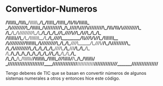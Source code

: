# Convertidor-Numeros
__/\\\\\\\\\\\\\_______/\\\\\\\\\_____/\\\\\\\\\\\\\____/\\\______________/\\\\\\\\\\\_____/\\\\\\\\\\\____/\\\\____________/\\\\__/\\\\\\\\\\\\\___        
 _\/\\\/////////\\\___/\\\\\\\\\\\\\__\/\\\/////////\\\_\/\\\_____________\/////\\\///____/\\\/////////\\\_\/\\\\\\________/\\\\\\_\/\\\/////////\\\_       
  _\/\\\_______\/\\\__/\\\/////////\\\_\/\\\_______\/\\\_\/\\\_________________\/\\\______\//\\\______\///__\/\\\//\\\____/\\\//\\\_\/\\\_______\/\\\_      
   _\/\\\\\\\\\\\\\/__\/\\\_______\/\\\_\/\\\\\\\\\\\\\\__\/\\\_________________\/\\\_______\////\\\_________\/\\\\///\\\/\\\/_\/\\\_\/\\\\\\\\\\\\\\__     
    _\/\\\/////////____\/\\\\\\\\\\\\\\\_\/\\\/////////\\\_\/\\\_________________\/\\\__________\////\\\______\/\\\__\///\\\/___\/\\\_\/\\\/////////\\\_    
     _\/\\\_____________\/\\\/////////\\\_\/\\\_______\/\\\_\/\\\_________________\/\\\_____________\////\\\___\/\\\____\///_____\/\\\_\/\\\_______\/\\\_   
      _\/\\\_____________\/\\\_______\/\\\_\/\\\_______\/\\\_\/\\\_________________\/\\\______/\\\______\//\\\__\/\\\_____________\/\\\_\/\\\_______\/\\\_  
       _\/\\\_____________\/\\\_______\/\\\_\/\\\\\\\\\\\\\/__\/\\\\\\\\\\\\\\\__/\\\\\\\\\\\_\///\\\\\\\\\\\/___\/\\\_____________\/\\\_\/\\\\\\\\\\\\\/__ 
        _\///______________\///________\///__\/////////////____\///////////////__\///////////____\///////////_____\///______________\///__\/////////////____

Tengo deberes de TIC que se basan en convertir números de algunos sistemas numerales a otros y entonces hice este código.

